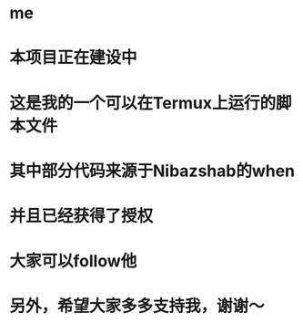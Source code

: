 # me
# 本项目正在建设中
# 这是我的一个可以在Termux上运行的脚本文件
# 其中部分代码来源于Nibazshab的when
# 并且已经获得了授权
# 大家可以follow他
# 另外，希望大家多多支持我，谢谢～
